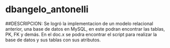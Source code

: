 # dbangelo_antonelli
##DESCRIPCION:
Se logró la implementacion de un modelo relacional anterior, una base de datos en MySQL, en este podran encontrar las tablas, PK, FK y demás.
En el doc.x se podra encontrar el script para realizar la base de datos y sus tablas con sus atributos.
